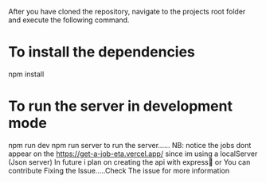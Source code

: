After you have cloned the repository, navigate to the projects root folder and execute the following command.
# To install the dependencies
npm install

# To run the server in development mode
npm run dev
npm run server 
to run the server......
NB: notice the jobs dont appear on the https://get-a-job-eta.vercel.app/ since im using a localServer (Json server)
In future i plan on creating the api with express💯 or You can contribute Fixing the Issue.....Check The issue for more information
